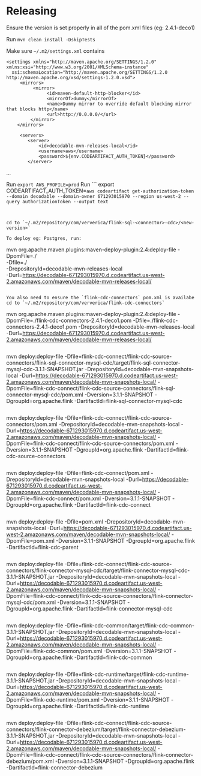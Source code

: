 # Releasing

Ensure the version is set properly in all of the pom.xml files (eg: 2.4.1-deco1)

Run `mvn clean install -DskipTests`

Make sure `~/.m2/settings.xml`  contains
```
<settings xmlns="http://maven.apache.org/SETTINGS/1.2.0" xmlns:xsi="http://www.w3.org/2001/XMLSchema-instance"
  xsi:schemaLocation="http://maven.apache.org/SETTINGS/1.2.0 http://maven.apache.org/xsd/settings-1.2.0.xsd">
     <mirrors>
          <mirror>
               <id>maven-default-http-blocker</id>
               <mirrorOf>dummy</mirrorOf>
               <name>Dummy mirror to override default blocking mirror that blocks http</name>
               <url>http://0.0.0.0/</url>
         </mirror>
    </mirrors>

     <servers>
        <server>
            <id>decodable-mvn-releases-local</id>
            <username>aws</username>
            <password>${env.CODEARTIFACT_AUTH_TOKEN}</password>
        </server>
```

...

Run `export AWS_PROFILE=prod`
Run ```
export CODEARTIFACT_AUTH_TOKEN=`aws codeartifact get-authorization-token --domain decodable --domain-owner 671293015970 --region us-west-2 --query authorizationToken --output text`
```


cd to `~/.m2/repository/com/ververica/flink-sql-<connector>-cdc>/<new-version>`

To deploy eg: Postgres, run:

```
mvn org.apache.maven.plugins:maven-deploy-plugin:2.4:deploy-file -DpomFile=./<pom-file>    \
-Dfile=./<jar-file>   \
-DrepositoryId=decodable-mvn-releases-local    \
-Durl=https://decodable-671293015970.d.codeartifact.us-west-2.amazonaws.com/maven/decodable-mvn-releases-local/
```

You also need to ensure the `flink-cdc-connectors` pom.xml is availabe
cd to `~/.m2/repository/com/ververica/flink-cdc-connectors`

```
mvn org.apache.maven.plugins:maven-deploy-plugin:2.4:deploy-file -DpomFile=./flink-cdc-connectors-2.4.1-deco1.pom -Dfile=./flink-cdc-connectors-2.4.1-deco1.pom -DrepositoryId=decodable-mvn-releases-local -Durl=https://decodable-671293015970.d.codeartifact.us-west-2.amazonaws.com/maven/decodable-mvn-releases-local/
```

```
mvn deploy:deploy-file -Dfile=flink-cdc-connect/flink-cdc-source-connectors/flink-sql-connector-mysql-cdc/target/flink-sql-connector-mysql-cdc-3.1.1-SNAPSHOT.jar -DrepositoryId=decodable-mvn-snapshots-local -Durl=https://decodable-671293015970.d.codeartifact.us-west-2.amazonaws.com/maven/decodable-mvn-snapshots-local/ -DpomFile=flink-cdc-connect/flink-cdc-source-connectors/flink-sql-connector-mysql-cdc/pom.xml -Dversion=3.1.1-SNAPSHOT -DgroupId=org.apache.flink -DartifactId=flink-sql-connector-mysql-cdc
```

```
mvn deploy:deploy-file -Dfile=flink-cdc-connect/flink-cdc-source-connectors/pom.xml -DrepositoryId=decodable-mvn-snapshots-local -Durl=https://decodable-671293015970.d.codeartifact.us-west-2.amazonaws.com/maven/decodable-mvn-snapshots-local/ -DpomFile=flink-cdc-connect/flink-cdc-source-connectors/pom.xml -Dversion=3.1.1-SNAPSHOT -DgroupId=org.apache.flink -DartifactId=flink-cdc-source-connectors
```

```
mvn deploy:deploy-file -Dfile=flink-cdc-connect/pom.xml -DrepositoryId=decodable-mvn-snapshots-local -Durl=https://decodable-671293015970.d.codeartifact.us-west-2.amazonaws.com/maven/decodable-mvn-snapshots-local/ -DpomFile=flink-cdc-connect/pom.xml -Dversion=3.1.1-SNAPSHOT -DgroupId=org.apache.flink -DartifactId=flink-cdc-connect
```

```
mvn deploy:deploy-file -Dfile=pom.xml -DrepositoryId=decodable-mvn-snapshots-local -Durl=https://decodable-671293015970.d.codeartifact.us-west-2.amazonaws.com/maven/decodable-mvn-snapshots-local/ -DpomFile=pom.xml -Dversion=3.1.1-SNAPSHOT -DgroupId=org.apache.flink -DartifactId=flink-cdc-parent
```

```
mvn deploy:deploy-file -Dfile=flink-cdc-connect/flink-cdc-source-connectors/flink-connector-mysql-cdc/target/flink-connector-mysql-cdc-3.1.1-SNAPSHOT.jar -DrepositoryId=decodable-mvn-snapshots-local -Durl=https://decodable-671293015970.d.codeartifact.us-west-2.amazonaws.com/maven/decodable-mvn-snapshots-local/ -DpomFile=flink-cdc-connect/flink-cdc-source-connectors/flink-connector-mysql-cdc/pom.xml -Dversion=3.1.1-SNAPSHOT -DgroupId=org.apache.flink -DartifactId=flink-connector-mysql-cdc
```

```
mvn deploy:deploy-file -Dfile=flink-cdc-common/target/flink-cdc-common-3.1.1-SNAPSHOT.jar -DrepositoryId=decodable-mvn-snapshots-local -Durl=https://decodable-671293015970.d.codeartifact.us-west-2.amazonaws.com/maven/decodable-mvn-snapshots-local/ -DpomFile=flink-cdc-common/pom.xml -Dversion=3.1.1-SNAPSHOT -DgroupId=org.apache.flink -DartifactId=flink-cdc-common
```

```
mvn deploy:deploy-file -Dfile=flink-cdc-runtime/target/flink-cdc-runtime-3.1.1-SNAPSHOT.jar -DrepositoryId=decodable-mvn-snapshots-local -Durl=https://decodable-671293015970.d.codeartifact.us-west-2.amazonaws.com/maven/decodable-mvn-snapshots-local/ -DpomFile=flink-cdc-runtime/pom.xml -Dversion=3.1.1-SNAPSHOT -DgroupId=org.apache.flink -DartifactId=flink-cdc-runtime
```

```
mvn deploy:deploy-file -Dfile=flink-cdc-connect/flink-cdc-source-connectors/flink-connector-debezium/target/flink-connector-debezium-3.1.1-SNAPSHOT.jar -DrepositoryId=decodable-mvn-snapshots-local -Durl=https://decodable-671293015970.d.codeartifact.us-west-2.amazonaws.com/maven/decodable-mvn-snapshots-local/ -DpomFile=flink-cdc-connect/flink-cdc-source-connectors/flink-connector-debezium/pom.xml -Dversion=3.1.1-SNAPSHOT -DgroupId=org.apache.flink -DartifactId=flink-connector-debezium
```
